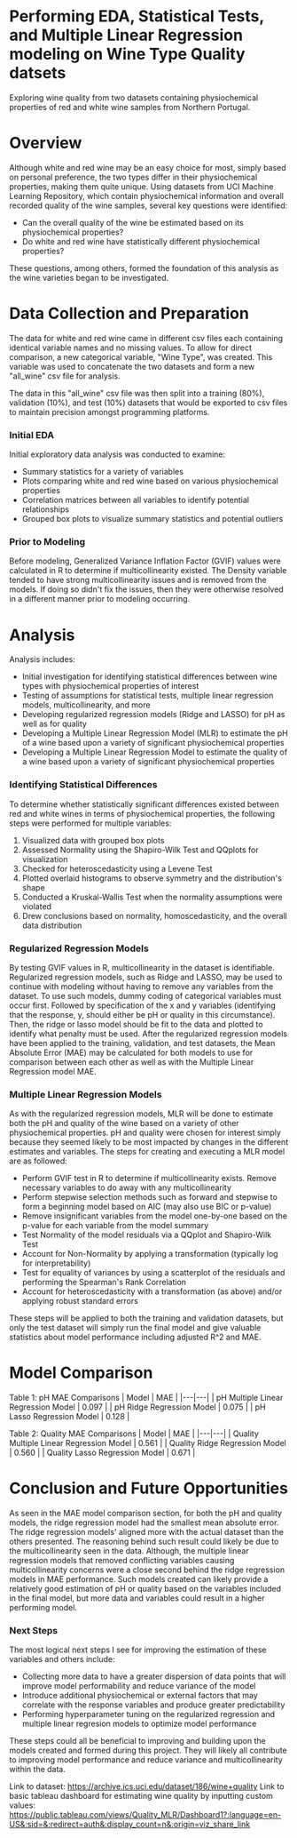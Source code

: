# Performing EDA, Statistical Tests, and Multiple Linear Regression modeling on Wine Type Quality datsets
Exploring wine quality from two datasets containing physiochemical properties of red and white wine samples from Northern Portugal.
# Overview
Although white and red wine may be an easy choice for most, simply based on personal preference, the two types differ in their physiochemical properties, making them quite unique. Using datasets from UCI Machine Learning Repository, which contain physiochemical information and overall recorded quality of the wine samples, several key questions were identified: 
* Can the overall quality of the wine be estimated based on its physiochemical properties?
* Do white and red wine have statistically different physiochemical properties?

These questions, among others, formed the foundation of this analysis as the wine varieties began to be investigated.
# Data Collection and Preparation
The data for white and red wine came in different csv files each containing identical variable names and no missing values. To allow for direct comparison, a new categorical variable, "Wine Type", was created. This variable was used to concatenate the two datasets and form a new "all_wine" csv file for analysis. 

The data in this "all_wine" csv file was then split into a training (80%), validation (10%), and test (10%) datasets that would be exported to csv files to maintain precision amongst programming platforms. 
### Initial EDA
Initial exploratory data analysis was conducted to examine: 
* Summary statistics for a variety of variables
* Plots comparing white and red wine based on various physiochemical properties
* Correlation matrices between all variables to identify potential relationships
* Grouped box plots to visualize summary statistics and potential outliers 
### Prior to Modeling
Before modeling, Generalized Variance Inflation Factor (GVIF) values were calculated in R to determine if multicollinearity existed. The Density variable tended to have strong multicollinearity issues and is removed from the models. If doing so didn't fix the issues, then they were otherwise resolved in a different manner prior to modeling occurring. 
# Analysis
Analysis includes: 
* Initial investigation for identifying statistical differences between wine types with physiochemical properties of interest
* Testing of assumptions for statistical tests, multiple linear regression models, multicollinearity, and more
* Developing regularized regression models (Ridge and LASSO) for pH as well as for quality
* Developing a Multiple Linear Regression Model (MLR) to estimate the pH of a wine based upon a variety of significant physiochemical properties
* Developing a Multiple Linear Regression Model to estimate the quality of a wine based upon a variety of significant physiochemical properties
### Identifying Statistical Differences
To determine whether statistically significant differences existed between red and white wines in terms of physiochemical properties, the following steps were performed for multiple variables:
1. Visualized data with grouped box plots
2. Assessed Normality using the Shapiro-Wilk Test and QQplots for visualization
3. Checked for heteroscedasticity using a Levene Test
4. Plotted overlaid histograms to observe symmetry and the distribution's shape
5. Conducted a Kruskal-Wallis Test when the normality assumptions were violated
6. Drew conclusions based on normality, homoscedasticity, and the overall data distribution
### Regularized Regression Models
By testing GVIF values in R, multicollinearity in the dataset is identifiable. Regularized regression models, such as Ridge and LASSO, may be used to continue with modeling without having to remove any variables from the dataset. To use such models, dummy coding of categorical variables must occur first. Followed by specification of the x and y variables (identifying that the response, y, should either be pH or quality in this circumstance). Then, the ridge or lasso model should be fit to the data and plotted to identify what penalty must be used. After the regularized regression models have been applied to the training, validation, and test datasets, the Mean Absolute Error (MAE) may be calculated for both models to use for comparison between each other as well as with the Multiple Linear Regression model MAE. 
### Multiple Linear Regression Models
As with the regularized regression models, MLR will be done to estimate both the pH and quality of the wine based on a variety of other physiochemical properties. pH and quality were chosen for interest simply because they seemed likely to be most impacted by changes in the different estimates and variables. The steps for creating and executing a MLR model are as followed:
* Perform GVIF test in R to determine if multicollinearity exists. Remove necessary variables to do away with any multicollinearity
* Perform stepwise selection methods such as forward and stepwise to form a beginning model based on AIC (may also use BIC or p-value)
* Remove insignificant variables from the model one-by-one based on the p-value for each variable from the model summary
* Test Normality of the model residuals via a QQplot and Shapiro-Wilk Test
* Account for Non-Normality by applying a transformation (typically log for interpretability)
* Test for equality of variances by using a scatterplot of the residuals and performing the Spearman's Rank Correlation
* Account for heteroscedasticity with a transformation (as above) and/or applying robust standard errors

These steps will be applied to both the training and validation datasets, but only the test dataset will simply run the final model and give valuable statistics about model performance including adjusted R^2 and MAE. 
# Model Comparison
Table 1: pH MAE Comparisons
| Model | MAE |
|---|---|
| pH Multiple Linear Regression Model | 0.097 |
| pH Ridge Regression Model | 0.075 |
| pH Lasso Regression Model | 0.128 |

Table 2: Quality MAE Comparisons
| Model | MAE |
|---|---|
| Quality Multiple Linear Regression Model | 0.561 |
| Quality Ridge Regression Model | 0.560 |
| Quality Lasso Regression Model | 0.671 |

# Conclusion and Future Opportunities
As seen in the MAE model comparison section, for both the pH and quality models, the ridge regression model had the smallest mean absolute error. The ridge regression models' aligned more with the actual dataset than the others presented. The reasoning behind such result could likely be due to the multicollinearity seen in the data. Although, the multiple linear regression models that removed conflicting variables causing multicollinearity concerns were a close second behind the ridge regression models in MAE performance. Such models created can likely provide a relatively good estimation of pH or quality based on the variables included in the final model, but more data and variables could result in a higher performing model. 
### Next Steps
The most logical next steps I see for improving the estimation of these variables and others include: 
* Collecting more data to have a greater dispersion of data points that will improve model performability and reduce variance of the model
* Introduce additional physiochemical or external factors that may correlate with the response variables and produce greater predictability
* Performing hyperparameter tuning on the regularized regression and multiple linear regresion models to optimize model performance

These steps could all be beneficial to improving and building upon the models created and formed during this project. They will likely all contribute to improving model performance and reduce variance and multicollinearity within the data. 

Link to dataset: https://archive.ics.uci.edu/dataset/186/wine+quality 
Link to basic tableau dashboard for estimating wine quality by inputting custom values: https://public.tableau.com/views/Quality_MLR/Dashboard1?:language=en-US&:sid=&:redirect=auth&:display_count=n&:origin=viz_share_link
